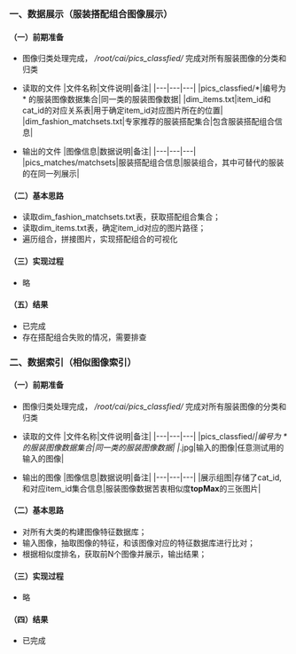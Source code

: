 ### 一、数据展示（服装搭配组合图像展示）
#### （一）前期准备
* 图像归类处理完成， _/root/cai/pics_classfied/_ 完成对所有服装图像的分类和归类

* 读取的文件
|文件名称|文件说明|备注|
|---|---|---|
|pics_classfied/*|编号为 * 的服装图像数据集合|同一类的服装图像数据|
|dim_items.txt|item_id和cat_id的对应关系表|用于确定item_id对应图片所在的位置|
|dim_fashion_matchsets.txt|专家推荐的服装搭配集合|包含服装搭配组合信息|

* 输出的文件
|图像信息|数据说明|备注|
|---|---|---|
|pics_matches/matchsets|服装搭配组合信息|服装组合，其中可替代的服装的在同一列展示|

#### （二）基本思路
* 读取dim_fashion_matchsets.txt表，获取搭配组合集合；
* 读取dim_items.txt表，确定item_id对应的图片路径；
* 遍历组合，拼接图片，实现搭配组合的可视化

#### （三）实现过程
* 略

#### （五）结果
* 已完成
* 存在搭配组合失败的情况，需要排查

### 二、数据索引（相似图像索引）
#### （一）前期准备
* 图像归类处理完成， _/root/cai/pics_classfied/_ 完成对所有服装图像的分类和归类

* 读取的文件
|文件名称|文件说明|备注|
|---|---|---|
|pics_classfied/*|编号为 * 的服装图像数据集合|同一类的服装图像数据|
|*.jpg|输入的图像|任意测试用的输入的图像|

* 输出的图像
|图像信息|数据说明|备注|
|---|---|---|
|展示组图|存储了cat_id,和对应item_id集合信息|服装图像数据苦衷相似度**topMax**的三张图片|

#### （二）基本思路
* 对所有大类的构建图像特征数据库；
* 输入图像，抽取图像的特征，和该图像对应的特征数据库进行比对；
* 根据相似度排名，获取前N个图像并展示，输出结果；

#### （三）实现过程
* 略

#### （四）结果
* 已完成

